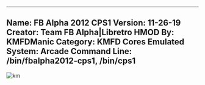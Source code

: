 -----------------------
Name: FB Alpha 2012 CPS1
Version: 11-26-19
Creator: Team FB Alpha|Libretro
HMOD By: KMFDManic
Category: KMFD Cores
Emulated System: Arcade
Command Line: /bin/fbalpha2012-cps1, /bin/cps1
-----------------------
![km](https://i.imgur.com/VnsZELZ.png)
